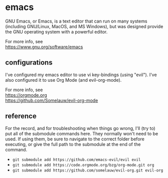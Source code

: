 
# emacs

GNU Emacs, or Emacs, is a text editor that can run on many systems (including
GNU/Linux, MacOS, and MS Windows), but was designed provide the GNU operating
system with a powerful editor.

For more info, see  
  https://www.gnu.org/software/emacs


## configurations

I've configured my emacs editor to use vi key-bindings (using "evil").  I've
also configured it to use Org Mode (and evil-org-mode).

For more info, see  
  https://orgmode.org  
  https://github.com/Somelauw/evil-org-mode


## reference

For the record, and for troubleshooting when things go wrong, I'll (try to) put
all of the submodule commands here.  They normally won't need to be used.  If
using them, be sure to navigate to the correct folder before executing, or give
the full path to the submodule at the end of the command.

* `git submodule add https://github.com/emacs-evil/evil evil`
* `git submodule add https://code.orgmode.org/bzg/org-mode.git org`
* `git submodule add https://github.com/somelauw/evil-org.git evil-org`

